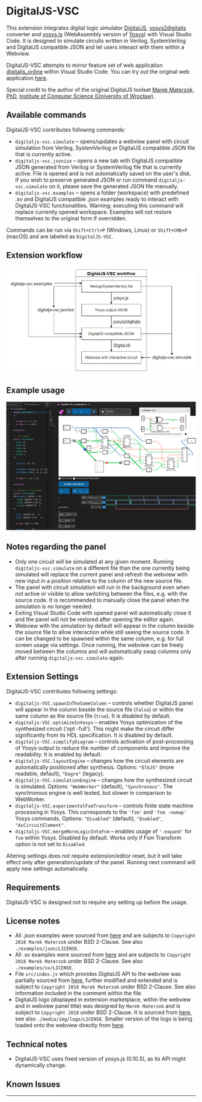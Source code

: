 # DigitalJS-VSC

This extension integrates digital logic simulator [DigitalJS](https://github.com/tilk/digitaljs), [yosys2digitaljs](https://github.com/tilk/yosys2digitaljs) converter and [yosys.js](https://github.com/EDAcation/yosys.js) (WebAssembly version of [Yosys](https://github.com/YosysHQ/yosys)) with Visual Studio Code. It is designed to simulate circuits written in Verilog, SystemVerilog and DigitalJS compatible JSON and let users interact with them within a Webview.

DigitalJS-VSC attempts to mirror feature set of web application [digitaljs_online](https://github.com/tilk/digitaljs_online) within Visual Studio Code. You can try out the original web application [here](https://digitaljs.tilk.eu/).

Special credit to the author of the original DigitalJS toolset [Marek Materzok, PhD](https://www.tilk.eu/), [Institute of Computer Science (University of Wrocław)](https://ii.uni.wroc.pl/).

## Available commands
DigitalJS-VSC contributes following commands:
* `digitaljs-vsc.simulate` – opens/updates a webview panel with circuit simulation from Verilog, SystemVerilog or DigitalJS compatible JSON file that is currently active.
* `digitaljs-vsc.jsonize` – opens a new tab with DigitalJS compatible JSON generated from Verilog or SystemVerilog file that is currently active. File is opened and is not automatically saved on the user's disk. If you wish to preserve generated JSON or run command `digitaljs-vsc.simulate` on it, please save the generated JSON file manually.
* `digitaljs-vsc.examples` – opens a folder (workspace) with predefined .sv and DigitalJS compatible .json examples ready to interact with DigitalJS-VSC functionalities. Warning: executing this command will replace currently opened workspace. Examples will not restore themselves to the original form if overridden.

Commands can be run via `Shift+Ctrl+P` (Windows, Linux) or `Shift+CMD+P` (macOS) and are labeled as `DigitalJS-VSC`.

## Extension workflow

![Features](https://raw.githubusercontent.com/Vanthez/digitaljs-vsc/main/media/img/workflow.png)

## Example usage
![Example](https://raw.githubusercontent.com/Vanthez/digitaljs-vsc/main/media/img/demo.png)

## Notes regarding the panel

* Only one circuit will be simulated at any given moment. Running `digitaljs-vsc.simulate` on a different file than the one currently being simulated will replace the current panel and refresh the webview with new input in a position relative to the column of the new source file.
* The panel with circuit simulation will run in the background even when not active or visible to allow switching between the files, e.g. with the source code.
It is recommended to manually close the panel when the simulation is no longer needed.
* Exiting Visual Studio Code with opened panel will automatically close it and the panel will not be restored after opening the editor again.
* Webview with the simulation by default will appear in the column beside the source file to allow interaction while still seeing the source code. It can be changed to be spawned within the same column, e.g. for full screen usage via settings. Once running, the webview can be freely moved between the columns and will automatically swap columns only after running `digitaljs-vsc.simulate` again.

## Extension Settings

DigitalJS-VSC contributes following settings:
* `digitaljs-VSC.spawnInTheSameColumn` – controls whether DigitalJS panel will appear in the column beside the source file (`false`) or within the same column as the source file (`true`). It is disabled by default.
* `digitaljs-VSC.optimizeInYosys` – enables Yosys optimization of the synthesized circuit ('opt -full'). This might make the circuit differ significantly from its HDL specification. It is disabled by default.
* `digitaljs-VSC.simplifyDiagram` – controls activation of post-processing of Yosys output to reduce the number of components and improve the readability. It is enabled by default.
* `digitaljs-VSC.layoutEngine` – changes how the circuit elements are automatically positioned after synthesis. Options: `"ElkJS"` (more readable, default), `"Dagre"` (legacy).
* `digitaljs-VSC.simulationEngine` – changes how the synthesized circuit is simulated. Options: `"WebWorker"` (default), `"Synchronous"`. The synchronous engine is well tested, but slower in comparison to WebWorker.
* `digitaljs-VSC.experimentalFsmTransform` – controls finite state machine processing in Yosys. This corresponds to the `'fsm'` and `'fsm -nomap'` Yosys commands. Options: `"Disabled"` (default), `"Enabled"`, `"AsCircuitElement"`.
* `digitaljs-VSC.mergeMoreLogicIntoFsm` – enables usage of `'-expand'` for `fsm` within Yosys. Disabled by default. Works only if Fsm Transform option is not set to `Disabled`.

Altering settings does not require extension/editor reset, but it will take effect only after generation/update of the panel. Running next command will apply new settings automatically.

## Requirements

DigitalJS-VSC is designed not to require any setting up before the usage.

## License notes

* All .json examples were sourced from [here](https://github.com/tilk/digitaljs/tree/master/examples) and are subjects to `Copyright 2018 Marek Materzok` under BSD 2-Clause. See also `./examples/json/LICENSE`.
* All .sv examples were sourced from [here](https://digitaljs.tilk.eu) and are subjects to `Copyright 2018 Marek Materzok` under BSD 2-Clause. See also `./examples/sv/LICENSE`.
* File `src/index.js` which provides DigitalJS API to the webview was partially sourced from [here](https://github.com/tilk/digitaljs/blob/master/examples/template.html), further modified and extended and is subject to `Copyright 2018 Marek Materzok` under BSD 2-Clause. See also information included in the comment within the file.
* DigitalJS logo (displayed in extension marketplace, within the webview and in webview panel title) was designed by `Marek Materzok` and is subject to `Copyright 2018` under BSD 2-Clause. It is sourced from [here](https://github.com/tilk/digitaljs_online/blob/master/public/android-chrome-512x512.png), see also `./media/img/logo/LICENSE`. Smaller version of the logo is being loaded onto the webview directly from [here](https://github.com/tilk/digitaljs_online/blob/master/public/android-chrome-192x192.png).

## Technical notes

* DigitalJS-VSC uses fixed version of yosys.js (0.10.5), as its API might dynamically change.

## Known Issues

-----------------------------------------------------------------------------------------------------------

